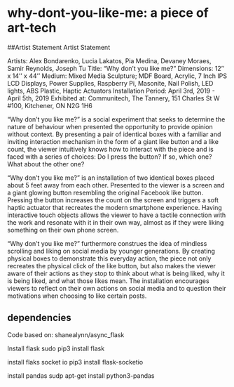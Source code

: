 # why-dont-you-like-me: a piece of art-tech

##Artist Statement
Artist Statement

Artists: Alex Bondarenko, Lucia Lakatos, Pia Medina, Devaney Moraes, Samir Reynolds, Joseph Tu
Title: “Why don’t you like me?”
Dimensions: 12’’ x 14’’ x 44’’
Medium: Mixed Media Sculpture; MDF Board, Acrylic, 7 Inch IPS LCD Displays, Power Supplies, Raspberry Pi, Masonite, Nail Polish, LED lights, ABS Plastic, Haptic Actuators
Installation Period: April 3rd, 2019 - April 5th, 2019
Exhibited at: Communitech, The Tannery, 151 Charles St W #100, Kitchener, ON N2G 1H6

“Why don’t you like me?” is a social experiment that seeks to determine the nature of behaviour when presented the opportunity to provide opinion without context. By presenting a pair of identical boxes with a familiar and inviting interaction mechanism in the form of a giant like button and a like count, the viewer intuitively knows how to interact with the piece and is faced with a series of choices: Do I press the button? If so, which one? What about the other one?

“Why don’t you like me?” is an installation of two identical boxes placed about 5 feet away from each other. Presented to the viewer is a screen and a giant glowing button resembling the original Facebook like button. Pressing the button increases the count on the screen and triggers a soft haptic actuator that recreates the modern smartphone experience. Having interactive touch objects allows the viewer to have a tactile connection with the work and resonate with it in their own way, almost as if they were liking something on their own phone screen.

“Why don’t you like me?” furthermore construes the idea of mindless scrolling and liking on social media by younger generations. By creating physical boxes to demonstrate this everyday action, the piece not only recreates the physical click of the like button, but also makes  the viewer aware of their actions as they stop to think about what is being liked, why it is being liked, and what those likes mean. The installation encourages viewers to reflect on their own actions on social media and to question their motivations when choosing to like certain posts.

## dependencies
Code based on: shanealynn/async_flask 

Install flask
sudo pip3 install flask

install flaks socket io
pip3 install flask-socketio

install pandas
sudp apt-get install python3-pandas



